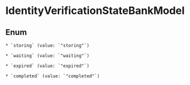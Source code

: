 
# IdentityVerificationStateBankModel

## Enum


    * `storing` (value: `"storing"`)

    * `waiting` (value: `"waiting"`)

    * `expired` (value: `"expired"`)

    * `completed` (value: `"completed"`)




